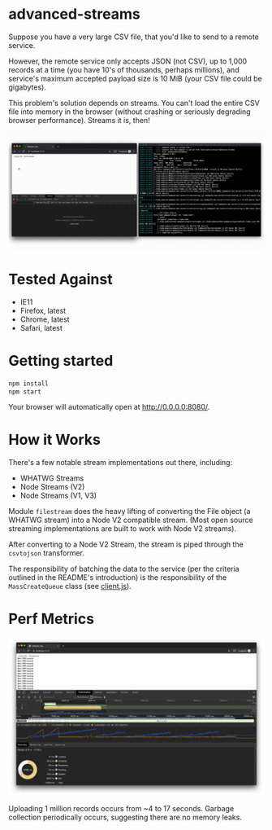 # advanced-streams

Suppose you have a very large CSV file, that you'd like to send to a remote service.

However, the remote service only accepts JSON (not CSV), up to 1,000 records at a time (you have 10's of thousands, perhaps millions), and service's maximum accepted payload size is 10 MiB (your CSV file could be gigabytes).

This problem's solution depends on streams. You can't load the entire CSV file into memory in the browser (without crashing or seriously degrading browser performance). Streams it is, then!

![demo.gif](demo.gif)

# Tested Against

- IE11
- Firefox, latest
- Chrome, latest
- Safari, latest

# Getting started

```
npm install
npm start
```

Your browser will automatically open at http://0.0.0.0:8080/.

# How it Works

There's a few notable stream implementations out there, including:

- WHATWG Streams
- Node Streams (V2)
- Node Streams (V1, V3)

Module `filestream` does the heavy lifting of converting the File object (a WHATWG stream) into a Node V2 compatible stream. (Most open source streaming implementations are built to work with Node V2 streams).

After converting to a Node V2 Stream, the stream is piped through the `csvtojson` transformer.

The responsibility of batching the data to the service (per the criteria outlined in the README's introduction) is the responsibility of the `MassCreateQueue` class (see [client.js](client.js)). 

# Perf Metrics

![performance.png](performance.png)

Uploading 1 million records occurs from ~4 to 17 seconds. Garbage collection periodically occurs, suggesting there are no memory leaks.
